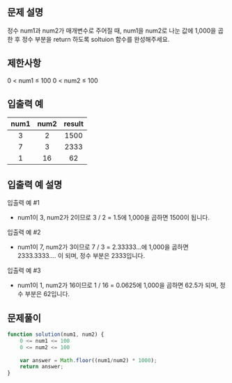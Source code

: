 ## 문제 설명

정수 num1과 num2가 매개변수로 주어질 때, num1을 num2로 나눈 값에 1,000을 곱한 후 정수 부분을 return 하도록 soltuion 함수를 완성해주세요.

## 제한사항

0 < num1 ≤ 100
0 < num2 ≤ 100

## 입출력 예

num1 |	num2 |  result
:--:|:--:|:--:
3|	2|	1500
7	|3	|2333
1	|16|	62
## 입출력 예 설명

입출력 예 #1

- num1이 3, num2가 2이므로 3 / 2 = 1.5에 1,000을 곱하면 1500이 됩니다.

입출력 예 #2

- num1이 7, num2가 3이므로 7 / 3 = 2.33333...에 1,000을 곱하면 2333.3333.... 이 되며, 정수 부분은 2333입니다.

입출력 예 #3

- num1이 1, num2가 16이므로 1 / 16 = 0.0625에 1,000을 곱하면 62.5가 되며, 정수 부분은 62입니다.


## 문제풀이

```js
function solution(num1, num2) {
    0 <= num1 <= 100
    0 <= num2 <= 100
    
    var answer = Math.floor((num1/num2) * 1000);
    return answer;
}
```